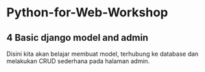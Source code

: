 # Python-for-Web-Workshop
## 4 Basic django model and admin

Disini kita akan belajar membuat model, terhubung ke database dan melakukan CRUD sederhana pada halaman admin.
